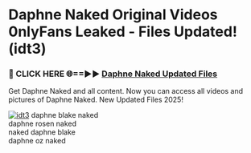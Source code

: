 # Daphne Naked Original Videos 0nlyFans Leaked - Files Updated! (idt3)

<h3>🔴 CLICK HERE 🌐==►► <a href="https://tinyurl.com/up5wt9bj" rel="nofollow">Daphne Naked Updated Files</a></h3>

Get Daphne Naked and all content. Now you can access all videos and pictures of Daphne Naked. New Updated Files 2025!

[![idt3](https://i.imgur.com/ABiUzMV.gif)](https://tinyurl.com/up5wt9bj)
daphne blake naked<br>
daphne rosen naked<br>
naked daphne blake<br>
daphne oz naked